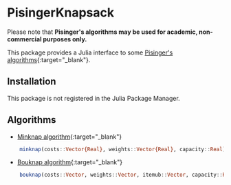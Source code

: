 
# PisingerKnapsack

Please note that **Pisinger's algorithms may be used for academic, non-commercial purposes only.**

This package provides a Julia interface to some [Pisinger's algorithms](http://hjemmesider.diku.dk/~pisinger/codes.html){:target="_blank"}.

## Installation

This package is not registered in the Julia Package Manager.


## Algorithms

- [Minknap algorithm](http://hjemmesider.diku.dk/~pisinger/minknap.c){:target="_blank"}

```julia
    minknap(costs::Vector{Real}, weights::Vector{Real}, capacity::Real)
```

- [Bouknap algorithm](http://hjemmesider.diku.dk/~pisinger/bouknap.c){:target="_blank"}

```julia
    bouknap(costs::Vector, weights::Vector, itemub::Vector, capacity::Real)
```